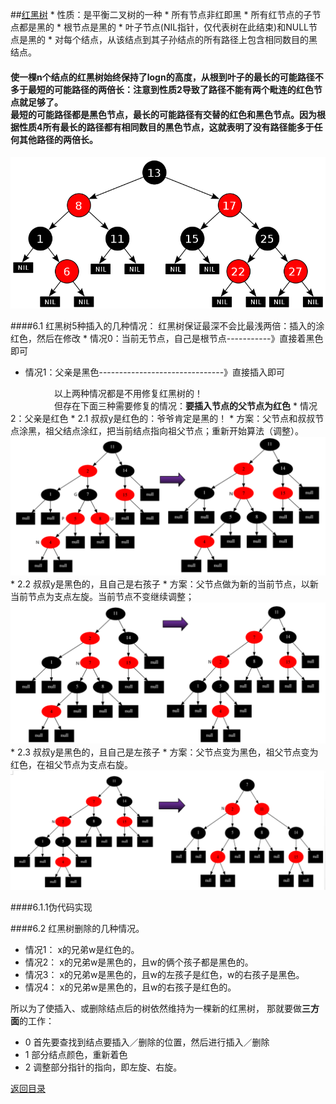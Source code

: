 ##[红黑树](http://blog.csdn.net/chenhuajie123/article/details/11951777)
* 
性质：是平衡二叉树的一种
    * 
所有节点非红即黑
    * 
所有红节点的子节点都是黑的
    * 
根节点是黑的
    * 
叶子节点(NIL指针，仅代表树在此结束)和NULL节点是黑的
    * 
对每个结点，从该结点到其子孙结点的所有路径上包含相同数目的黑结点。
#### 使一棵n个结点的红黑树始终保持了logn的高度，从根到叶子的最长的可能路径不多于最短的可能路径的两倍长：注意到性质2导致了路径不能有两个毗连的红色节点就足够了。<br>最短的可能路径都是黑色节点，最长的可能路径有交替的红色和黑色节点。因为根据性质4所有最长的路径都有相同数目的黑色节点，这就表明了没有路径能多于任何其他路径的两倍长。

![](1355319681_6107.png)

####6.1 红黑树5种插入的几种情况：
红黑树保证最深不会比最浅两倍：插入的涂红色，然后在修改
* 
情况0：当前无节点，自己是根节点-----------》直接着黑色即可
* 情况1：父亲是黑色-------------------------------》直接插入即可

　　　　　以上两种情况都是不用修复红黑树的！<br>
　　　　　但存在下面三种需要修复的情况：**要插入节点的父节点为红色**
* 
情况2：父亲是红色
    * 2.1
叔叔y是红色的：爷爷肯定是黑的！
        * 
方案：父节点和叔叔节点涂黑，祖父结点涂红，把当前结点指向祖父节点；重新开始算法（调整）。
![](1111111.png)
    * 2.2
叔叔y是黑色的，且自己是右孩子
        * 
方案：父节点做为新的当前节点，以新当前节点为支点左旋。当前节点不变继续调整；
![](2222222.png)
    * 2.3
叔叔y是黑色的，且自己是左孩子
        * 
方案：父节点变为黑色，祖父节点变为红色，在祖父节点为支点右旋。
![](3333.png)

####6.1.1伪代码实现

####6.2 红黑树删除的几种情况。
* 情况1：
x的兄弟w是红色的。
* 情况2：
x的兄弟w是黑色的，且w的俩个孩子都是黑色的。
* 情况3：
x的兄弟w是黑色的，且w的左孩子是红色，w的右孩子是黑色。
* 情况4：
x的兄弟w是黑色的，且w的右孩子是红色的。

所以为了使插入、或删除结点后的树依然维持为一棵新的红黑树，
那就要做**三方面**的工作：
* 0
首先要查找到结点要插入／删除的位置，然后进行插入／删除
* 1
部分结点颜色，重新着色
* 2
调整部分指针的指向，即左旋、右旋。

[返回目录](README.md)